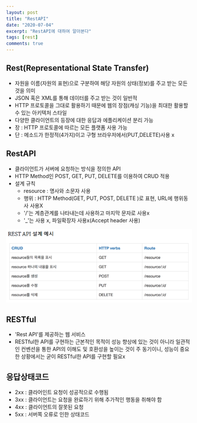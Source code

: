 ```yaml
---
layout: post
title: "RestAPI"
date: "2020-07-04"
excerpt: "RestAPI에 대하여 알아본다"
tags: [rest]
comments: true
---
```


## Rest(Representational State Transfer)
- 자원을 이름(자원의 표현)으로 구분하여 해당 자원의 상태(정보)를 주고 받는 모든 것을 의미
- JSON 혹은 XML를 통해 데이터를 주고 받는 것이 일반적
- HTTP 프로토콜을 그대로 활용하기 때문에 웹의 장점(캐싱 기능)을 최대한 활용할 수 있는 아키텍처 스타일
- 다양한 클라이언트의 등장에 대한 응답과 에플리케이션 분리 가능
- 장 : HTTP 프로토콜에 따르는 모든 플랫폼 사용 가능
- 단 : 메소드가 한정적(4가지)이고 구형 브라우저에서(PUT,DELETE)사용 x


## RestAPI
- 클라이언트가 서버에 요청하는 방식을 정의한 API
- HTTP Method인 POST, GET, PUT, DELETE를 이용하여 CRUD 적용
- 설계 규칙
  - resource : 명사와 소문자 사용 
  - 행위 : HTTP Method(GET, PUT, POST, DELETE )로 표현, URL에 행위동사 사용X
  - '/'는 계층관계를 나타내는데 사용하고 마지막 문자로 사용x
  - '_'는 사용 x, 파일확장자 사용x(Accept header 사용)


<p align="center"><img src="../assets/img/RESTAPI.PNG"></p>

## RESTful
- 'Rest API'를 제공하는 웹 서비스
- RESTful한 API를 구현하는 근본적인 목적이 성능 향상에 있는 것이 아니라 일관적인 컨벤션을 통한 API의 이해도 및 호환성을 높이는 것이 주 동기이니, 성능이 중요한 상황에서는 굳이 RESTful한 API를 구현할 필요x

## 응답상태코드
- 2xx : 클라어인트 요청이 성공적으로 수행됨
- 3xx : 클라이언트는 요청을 완료하기 위해 추가적인 행동을 취해야 함
- 4xx : 클라이언트의 잘못된 요청
- 5xx : 서버쪽 오류로 인한 상태코드
